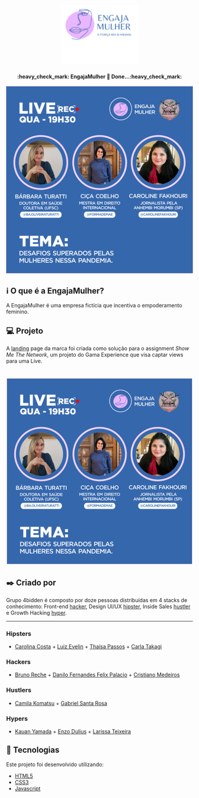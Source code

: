 <h1 align="center">
    <img alt="EngajaMulher" title="#EngajaMulher" src="img/logo.png" width="210px" />
</h1>

<h4 align="center"> 
	:heavy_check_mark: EngajaMulher 🚀 Done...:heavy_check_mark:
</h4>
<p align="center">	
  <img alt="Repository size" src="img/live_engajamulher_01.png">
	  
## :information_source: O que é a EngajaMulher?

A EngajaMulher é uma empresa fictícia que incentiva o empoderamento feminino. 

## 💻 Projeto

A [landing](https://engajamulher.netlify.app/index.html) page da marca foi criada como solução para o assignment *Show Me The Network*, um projeto do Gama Experience que visa captar views para uma Live.

<h1 align="center">
    <img alt="Example" title="Example" src="img/live_engajamulher_01.png" width="500px" />
</h1>

## :black_nib: Criado por
Grupo 4bidden é composto por doze pessoas distribuídas em 4 stacks de conhecimento: Front-end [hacker](#-Hackers), Design UI/UX [hipster](#-Hipsters), Inside Sales [hustler](#-hustlers) e 
Growth Hacking [hyper](#-Hypers). 

<hr/>

### Hipsters
- [Carolina Costa]() + [Luiz Evelin]() + [Thaísa Passos]() + [Carla Takagi]()

### Hackers
- [Bruno Reche]() + [Danilo Fernandes Felix Palacio]() + [Cristiano Medeiros]()

### Hustlers
- [Camila Komatsu]() + [Gabriel Santa Rosa]()

### Hypers
- [Kauan Yamada]() + [Enzo Dulius]() + [Larissa Teixeira]()


## :rocket: Tecnologias

Este projeto foi desenvolvido utilizando:

- [HTML5](https://developer.mozilla.org/pt-BR/docs/Web/HTML/HTML5)
- [CSS3](https://developer.mozilla.org/pt-BR/docs/Web/CSS)
- [Javascript](https://developer.mozilla.org/pt-BR/docs/Glossario/JavaScript)
